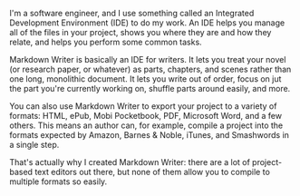I'm a software engineer, and I use something called an Integrated Development Environment (IDE) to do my work. An IDE helps you manage all of the files in your project, shows you where they are and how they relate, and helps you perform some common tasks.

Markdown Writer is basically an IDE for writers. It lets you treat your novel (or research paper, or whatever) as parts, chapters, and scenes rather than one long, monolithic document. It lets you write out of order, focus on jut the part you're currently working on, shuffle parts around easily, and more.

You can also use Markdown Writer to export your project to a variety of formats: HTML, ePub, Mobi Pocketbook, PDF, Microsoft Word, and a few others. This means an author can, for example, compile a project into the formats expected by Amazon, Barnes & Noble, iTunes, and Smashwords in a single step.

That's actually why I created Markdown Writer: there are a lot of project-based text editors out there, but none of them allow you to compile to multiple formats so easily.